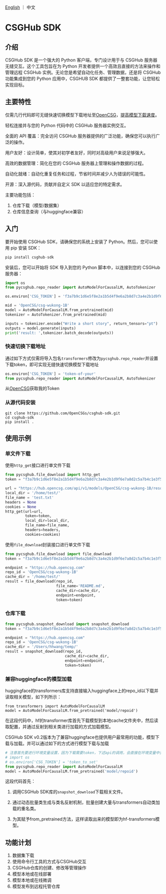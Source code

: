 <p align="left">
    <a href="README_EN.md">English</a> ｜ 中文
</p>

# CSGHub SDK
## 介绍

CSGHub SDK 是一个强大的 Python 客户端，专门设计用于与 CSGHub 服务器无缝交互。这个工具包旨在为 Python 开发者提供一个高效且直接的方法来操作和管理远程 CSGHub 实例。无论您是希望自动化任务、管理数据，还是将 CSGHub 功能集成到您的 Python 应用中，CSGHUB SDK 都提供了一整套功能，让您轻松实现目标。

## 主要特性

仅需几行代码即可无缝快速切换模型下载地址至[OpenCSG](https://opencsg.com/)，[提高模型下载速度](#快速切换下载地址)。

轻松连接并与您的 Python 代码中的 CSGHub 服务器实例交互。

全面的 API 覆盖：完全访问 CSGHub 服务器提供的广泛功能，确保您可以执行广泛的操作。

用户友好：设计简单，使其对初学者友好，同时对高级用户来说足够强大。

高效的数据管理：简化在您的 CSGHub 服务器上管理和操作数据的过程。

自动化就绪：自动化重复任务和过程，节省时间并减少人为错误的可能性。

开源：深入源代码，贡献并自定义 SDK 以适应您的特定需求。

主要功能包括：

1. 仓库下载（模型/数据集）
2. 仓库信息查询（与huggingface兼容）

## 入门

要开始使用 CSGHub SDK，请确保您的系统上安装了 Python。然后，您可以使用 pip 安装 SDK：

```python
pip install csghub-sdk
```

安装后，您可以开始将 SDK 导入到您的 Python 脚本中，以连接到您的 CSGHub 服务器：

```python
import os 
from pycsghub.repo_reader import AutoModelForCausalLM, AutoTokenizer

os.environ['CSG_TOKEN'] = 'f3a7b9c1d6e5f8e2a1b5d4f9e6a2b8d7c3a4e2b1d9f6e7a8d2c5a7b4c1e3f5b8a1d4f9b7d6e2f8a5d3b1e7f9c6a8b2d1e4f7d5b6e9f2a4b3c8e1d7f995hd82hf'

mid = 'OpenCSG/csg-wukong-1B'
model = AutoModelForCausalLM.from_pretrained(mid)
tokenizer = AutoTokenizer.from_pretrained(mid)

inputs = tokenizer.encode("Write a short story", return_tensors="pt")
outputs = model.generate(inputs)
print('result: ',tokenizer.batch_decode(outputs))
```

### 快速切换下载地址

通过如下方式仅需将导入包名`transformers`修改为`pycsghub.repo_reader`并设置下载token，即可实现无缝快速切换模型下载地址

```python
os.environ['CSG_TOKEN'] = 'token-of-your'
from pycsghub.repo_reader import AutoModelForCausalLM, AutoTokenizer
```

从[OpenCSG](https://opencsg.com/settings/access-token)获取我的Token

### 从源代码安装

```shell
git clone https://github.com/OpenCSGs/csghub-sdk.git
cd csghub-sdk
pip install .
```

## 使用示例

### 单文件下载

使用`http_get`接口进行单文件下载

```python
from pycsghub.file_download import http_get
token = "f3a7b9c1d6e5f8e2a1b5d4f9e6a2b8d7c3a4e2b1d9f6e7a8d2c5a7b4c1e3f5b8a1d4f9b7d6e2f8a5d3b1e7f9c6a8b2d1e4f7d5b6e9f2a4b3c8e1d7f995hd82hf"

url = "https://hub.opencsg.com/api/v1/models/OpenCSG/csg-wukong-1B/resolve/tokenizer.model"
local_dir = '/home/test/'
file_name = 'test.txt'
headers = None
cookies = None
http_get(url=url,
         token=token,
         local_dir=local_dir,
         file_name=file_name,
         headers=headers,
         cookies=cookies)
```

使用`file_download`封装接口进行单文件下载

```python
from pycsghub.file_download import file_download
token = "f3a7b9c1d6e5f8e2a1b5d4f9e6a2b8d7c3a4e2b1d9f6e7a8d2c5a7b4c1e3f5b8a1d4f9b7d6e2f8a5d3b1e7f9c6a8b2d1e4f7d5b6e9f2a4b3c8e1d7f995hd82hf"

endpoint = "https://hub.opencsg.com"
repo_id = 'OpenCSG/csg-wukong-1B'
cache_dir = '/home/test/'
result = file_download(repo_id,
                       file_name='README.md',
                       cache_dir=cache_dir,
                       endpoint=endpoint,
                       token=token)
```

### 仓库下载

```python
from pycsghub.snapshot_download import snapshot_download
token = "f3a7b9c1d6e5f8e2a1b5d4f9e6a2b8d7c3a4e2b1d9f6e7a8d2c5a7b4c1e3f5b8a1d4f9b7d6e2f8a5d3b1e7f9c6a8b2d1e4f7d5b6e9f2a4b3c8e1d7f995hd82hf"

endpoint = "https://hub.opencsg.com"
repo_id = 'OpenCSG/csg-wukong-1B'
cache_dir = '/Users/hhwang/temp/'
result = snapshot_download(repo_id,
                           cache_dir=cache_dir,
                           endpoint=endpoint,
                           token=token)
```

### 兼容huggingface的模型加载

huggingface的transformers库支持直接输入huggingface上的repo_id以下载并读取相关模型，如下列所示：

```
from transformers import AutoModelForCausalLM
model = AutoModelForCausalLM.from_pretrained('model/repoid')
```

在这段代码中，hf的transformer库首先下载模型到本地cache文件夹中，然后读取配置，并通过反射到相关类进行加载的方式加载模型。

CSGHub SDK v0.2版本为了兼容huggingface也提供用户最常用的功能，模型下载与加载。并可以通过如下的方式进行模型下载与加载

```python
# 注意首先要进行环境变量设置，因为下载需要token，下述api的调用，会直接在环境变量中查找相应的token。
# import os 
# os.environ['CSG_TOKEN'] = 'token_to_set'
from pycsghub.repo_reader import AutoModelForCausalLM
model = AutoModelForCausalLM.from_pretrained('model/repoid')
```

这段代码首先：

1. 调用CSGHub SDK库的`snapshot_download`下载相关文件。

2. 通过动态批量类生成与类名反射机制，批量创建大量与transformers自动类加载的重名类。

3. 为其赋予from_pretrained方法，这样读取出来的模型即为hf-transformers模型。


## 功能计划

1. 数据集下载
2. 使用命令行工具的方式与CSGHub交互
3. CSGHub仓库的创建、修改等管理操作
4. 模型本地或在线部署
5. 模型本地或在线微调
6. 模型发布到远程托管仓库


